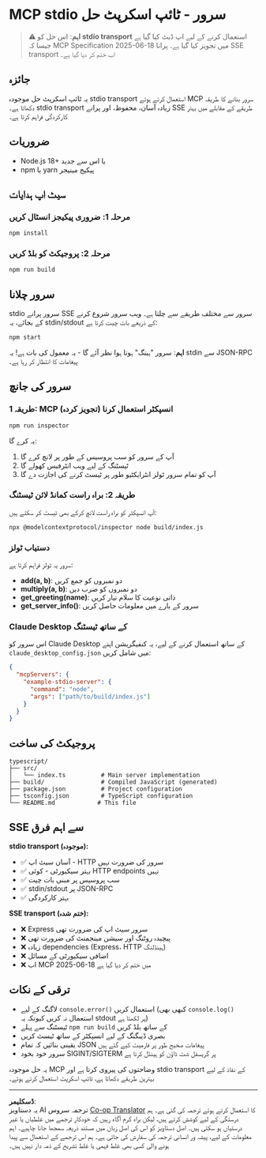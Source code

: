 <!--
CO_OP_TRANSLATOR_METADATA:
{
  "original_hash": "9d799c4a30a8383e0a74af9153262972",
  "translation_date": "2025-08-26T20:06:01+00:00",
  "source_file": "03-GettingStarted/05-stdio-server/solution/typescript/README.md",
  "language_code": "ur"
}
-->
# MCP stdio سرور - ٹائپ اسکرپٹ حل

> **⚠️ اہم**: اس حل کو **stdio transport** استعمال کرنے کے لیے اپ ڈیٹ کیا گیا ہے جیسا کہ MCP Specification 2025-06-18 میں تجویز کیا گیا ہے۔ پرانا SSE transport اب ختم کر دیا گیا ہے۔

## جائزہ

یہ ٹائپ اسکرپٹ حل موجودہ stdio transport استعمال کرتے ہوئے MCP سرور بنانے کا طریقہ دکھاتا ہے۔ stdio transport زیادہ آسان، محفوظ، اور پرانے SSE طریقے کے مقابلے میں بہتر کارکردگی فراہم کرتا ہے۔

## ضروریات

- Node.js 18+ یا اس سے جدید
- npm یا yarn پیکیج مینیجر

## سیٹ اپ ہدایات

### مرحلہ 1: ضروری پیکیجز انسٹال کریں

```bash
npm install
```

### مرحلہ 2: پروجیکٹ کو بلڈ کریں

```bash
npm run build
```

## سرور چلانا

stdio سرور پرانے SSE سرور سے مختلف طریقے سے چلتا ہے۔ ویب سرور شروع کرنے کے بجائے، یہ stdin/stdout کے ذریعے بات چیت کرتا ہے:

```bash
npm start
```

**اہم**: سرور "ہینگ" ہوتا ہوا نظر آئے گا - یہ معمول کی بات ہے! یہ stdin سے JSON-RPC پیغامات کا انتظار کر رہا ہے۔

## سرور کی جانچ

### طریقہ 1: MCP انسپکٹر استعمال کرنا (تجویز کردہ)

```bash
npm run inspector
```

یہ کرے گا:
1. آپ کے سرور کو سب پروسیس کے طور پر لانچ کرے گا
2. ٹیسٹنگ کے لیے ویب انٹرفیس کھولے گا
3. آپ کو تمام سرور ٹولز انٹرایکٹیو طور پر ٹیسٹ کرنے کی اجازت دے گا

### طریقہ 2: براہ راست کمانڈ لائن ٹیسٹنگ

آپ انسپکٹر کو براہ راست لانچ کرکے بھی ٹیسٹ کر سکتے ہیں:

```bash
npx @modelcontextprotocol/inspector node build/index.js
```

### دستیاب ٹولز

سرور یہ ٹولز فراہم کرتا ہے:

- **add(a, b)**: دو نمبروں کو جمع کریں
- **multiply(a, b)**: دو نمبروں کو ضرب دیں  
- **get_greeting(name)**: ذاتی نوعیت کا سلام تیار کریں
- **get_server_info()**: سرور کے بارے میں معلومات حاصل کریں

### Claude Desktop کے ساتھ ٹیسٹنگ

اس سرور کو Claude Desktop کے ساتھ استعمال کرنے کے لیے، یہ کنفیگریشن اپنے `claude_desktop_config.json` میں شامل کریں:

```json
{
  "mcpServers": {
    "example-stdio-server": {
      "command": "node",
      "args": ["path/to/build/index.js"]
    }
  }
}
```

## پروجیکٹ کی ساخت

```
typescript/
├── src/
│   └── index.ts          # Main server implementation
├── build/                # Compiled JavaScript (generated)
├── package.json          # Project configuration
├── tsconfig.json         # TypeScript configuration
└── README.md            # This file
```

## SSE سے اہم فرق

**stdio transport (موجودہ):**
- ✅ آسان سیٹ اپ - HTTP سرور کی ضرورت نہیں
- ✅ بہتر سیکیورٹی - کوئی HTTP endpoints نہیں
- ✅ سب پروسیس پر مبنی بات چیت
- ✅ stdin/stdout پر JSON-RPC
- ✅ بہتر کارکردگی

**SSE transport (ختم شدہ):**
- ❌ Express سرور سیٹ اپ کی ضرورت تھی
- ❌ پیچیدہ روٹنگ اور سیشن مینجمنٹ کی ضرورت تھی
- ❌ زیادہ dependencies (Express، HTTP ہینڈلنگ)
- ❌ اضافی سیکیورٹی کے مسائل
- ❌ اب MCP 2025-06-18 میں ختم کر دیا گیا ہے

## ترقی کے نکات

- لاگنگ کے لیے `console.error()` استعمال کریں (کبھی بھی `console.log()` استعمال نہ کریں کیونکہ یہ stdout پر لکھتا ہے)
- ٹیسٹنگ سے پہلے `npm run build` کے ساتھ بلڈ کریں
- بصری ڈیبگنگ کے لیے انسپکٹر کے ساتھ ٹیسٹ کریں
- یقینی بنائیں کہ تمام JSON پیغامات صحیح طور پر فارمیٹ کیے گئے ہیں
- سرور خود بخود SIGINT/SIGTERM پر گریسفل شٹ ڈاؤن کو ہینڈل کرتا ہے

یہ حل موجودہ MCP وضاحتوں کی پیروی کرتا ہے اور stdio transport کے نفاذ کے لیے بہترین طریقے دکھاتا ہے، ٹائپ اسکرپٹ استعمال کرتے ہوئے۔

---

**ڈسکلیمر**:  
یہ دستاویز AI ترجمہ سروس [Co-op Translator](https://github.com/Azure/co-op-translator) کا استعمال کرتے ہوئے ترجمہ کی گئی ہے۔ ہم درستگی کے لیے کوشش کرتے ہیں، لیکن براہ کرم آگاہ رہیں کہ خودکار ترجمے میں غلطیاں یا غیر درستیاں ہو سکتی ہیں۔ اصل دستاویز کو اس کی اصل زبان میں مستند ذریعہ سمجھا جانا چاہیے۔ اہم معلومات کے لیے، پیشہ ور انسانی ترجمہ کی سفارش کی جاتی ہے۔ ہم اس ترجمے کے استعمال سے پیدا ہونے والی کسی بھی غلط فہمی یا غلط تشریح کے ذمہ دار نہیں ہیں۔